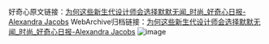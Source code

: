 好奇心原文链接：[为何这些新生代设计师会选择默默无闻_时尚_好奇心日报-Alexandra Jacobs](https://www.qdaily.com/articles/6223.html)
WebArchive归档链接：[为何这些新生代设计师会选择默默无闻_时尚_好奇心日报-Alexandra Jacobs](http://web.archive.org/web/20190623170121/https://www.qdaily.com/articles/6223.html)
![image](http://ww3.sinaimg.cn/large/007d5XDply1g3whla0jnej30u05cuu0x)